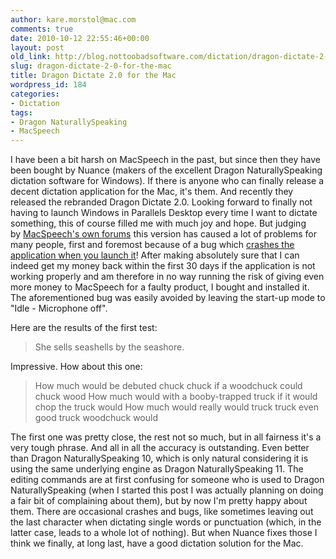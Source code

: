 ```yaml
---
author: kare.morstol@mac.com
comments: true
date: 2010-10-12 22:55:46+00:00
layout: post
old_link: http://blog.nottoobadsoftware.com/dictation/dragon-dictate-2-0-for-the-mac/
slug: dragon-dictate-2-0-for-the-mac
title: Dragon Dictate 2.0 for the Mac
wordpress_id: 184
categories:
- Dictation
tags:
- Dragon NaturallySpeaking
- MacSpeech
---
```


I have been a bit harsh on MacSpeech in the past, but since then they have been bought by Nuance (makers of the excellent Dragon NaturallySpeaking dictation software for Windows). If there is anyone who can finally release a decent dictation application for the Mac, it's them. And recently they released the rebranded Dragon Dictate 2.0. Looking forward to finally not having to launch Windows in Parallels Desktop every time I want to dictate something, this of course filled me with much joy and hope. But judging by [MacSpeech's own forums](http://www.macspeech.com/extensions/forums/topic.php?id=1012#post-4794) this version has caused a lot of problems for many people, first and foremost because of a bug which [crashes the application when you launch it](http://www.macspeech.com/extensions/forums/topic.php?id=1123)! After making absolutely sure that I can indeed get my money back within the first 30 days if the application is not working properly and am therefore in no way running the risk of giving even more money to MacSpeech for a faulty product, I bought and installed it. The aforementioned bug was easily avoided by leaving the start-up mode to "Idle - Microphone off".

Here are the results of the first test:

<blockquote>She sells seashells by the seashore.</blockquote>

Impressive. How about this one:

<blockquote>How much would be debuted chuck chuck if a woodchuck could chuck wood
How much would with a booby-trapped truck if it would chop the truck would
How much would really would truck truck even good truck woodchuck would</blockquote>

The first one was pretty close, the rest not so much, but in all fairness it's a very tough phrase. And all in all the accuracy is outstanding. Even better than Dragon NaturallySpeaking 10, which is only natural considering it is using the same underlying engine as Dragon NaturallySpeaking 11. The editing commands are at first confusing for someone who is used to Dragon NaturallySpeaking (when I started this post I was actually planning on doing a fair bit of complaining about them), but by now I'm pretty happy about them. There are occasional crashes and bugs, like sometimes leaving out the last character when dictating single words or punctuation (which, in the latter case, leads to a whole lot of nothing). But when Nuance fixes those I think we finally, at long last, have a good dictation solution for the Mac.
